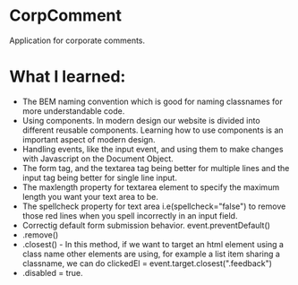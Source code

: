 # CorpComment
Application for corporate comments.

# What I learned:
- The BEM naming convention which is good for naming classnames for more understandable code.
- Using components. In modern design our website is divided into different reusable components. Learning how to use components is an important aspect of modern design.
- Handling events, like the input event, and using them to make changes with Javascript on the Document Object.
- The form tag, and the textarea tag being better for multiple lines and the input tag being better for single line input.
- The maxlength property for textarea element to specify the maximum length you want your text area to be.
- The spellcheck property for text area i.e(spellcheck="false") to remove those red lines when you spell incorrectly in an input field.
- Correctig default form submission behavior. event.preventDefault()
- .remove() 
- .closest() - In this method, if we want to target an html element using a class name other elements are using, for example a list item sharing a classname, we can do clickedEl = event.target.closest(".feedback")
- .disabled = true.